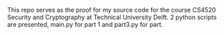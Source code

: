 This repo serves as the proof for my source code for the course CS4520 Security and Cryptography at Technical University Delft.
2 python scripts are presented, main.py for part 1 and part3.py for part.
